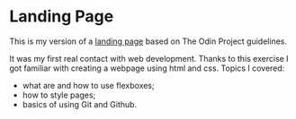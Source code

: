 # Landing Page

This is my version of a [landing page](https://patrolox.github.io/landing-page/) based on The Odin Project guidelines.

It was my first real contact with web development. Thanks to this exercise I got familiar with creating a webpage using html and css. Topics I covered:

- what are and how to use flexboxes;
- how to style pages;
- basics of using Git and Github.
